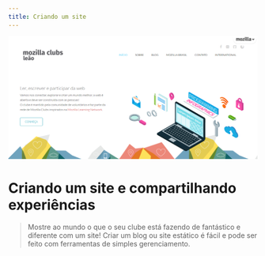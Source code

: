 ```yaml
---
title: Criando um site
---
```

![Imgur](img/leaomozillaclubs_website.png)

# Criando um site e compartilhando experiências

> Mostre ao mundo o que o seu clube está fazendo de fantástico e diferente com um site! Criar um blog ou site estático é fácil e pode ser feito com ferramentas de simples gerenciamento.